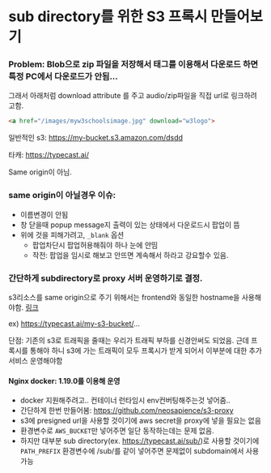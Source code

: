 # sub directory를 위한 S3 프록시 만들어보기

### Problem: Blob으로 zip 파일을 저장해서 <a>태그를 이용해서 다운로드 하면 특정 PC에서 다운로드가 안됨...

그래서 아래처럼 download attribute 를 주고 audio/zip파일을 직접 url로 링크하려고함.

```html
<a href="/images/myw3schoolsimage.jpg" download="w3logo">
```

일반적인 s3: https://my-bucket.s3.amazon.com/dsdd

타캐: https://typecast.ai/

Same origin이 아님.



### same origin이 아닐경우 이슈:

* 이름변경이 안됨
* 창 닫을때 popup message지 출력이 있는 상태에서 다운로드시 팝업이 뜸
* 위에 것을 피해가려고, `_blank` 옵션
  * 팝업차단시 팝업허용해줘야 하나 눈에 안띰
  * 작전: 팝업을 임시로 해보고 안뜨면 계속해서 하라고 강요할수 있음.



### 간단하게 subdirectory로 proxy 서버 운영하기로 결정.

s3리소스를 same origin으로 주기 위해서는 frontend와 동일한 hostname을 사용해야함. [링크](https://developer.mozilla.org/ko/docs/Web/Security/Same-origin_policy)

ex) https://typecast.ai/my-s3-bucket/...

단점: 기존의 s3로 트래픽을 줄때는 우리가 트래픽 부하를 신경안써도 되었음. 근데 프록시를 통해야 하니 s3에 가는 트래픽이 모두 프록시가 받게 되어서 이부분에 대한 추가 서비스 운영해야함

#### Nginx docker: 1.19.0를 이용해 운영

* docker 지원해주려고.. 컨테이너 런타임시 env컨버팅해주는것 넣어줌.. 
* 간단하게 한번 만들어봄: https://github.com/neosapience/s3-proxy
* s3에 presigned url을 사용할 것이기에 aws secret을 proxy에 넣을 필요는 없음
* 환경변수로 `AWS_BUCKET`만 넣어주면 일단 동작하는데는 문제 없음.
* 하지만 대부분 sub directory(ex. https://typecast.ai/sub/)로 사용할 것이기에 `PATH_PREFIX` 환경변수에 /sub/를 같이 넣어주면 문제없이 subdomain에서 사용가능

